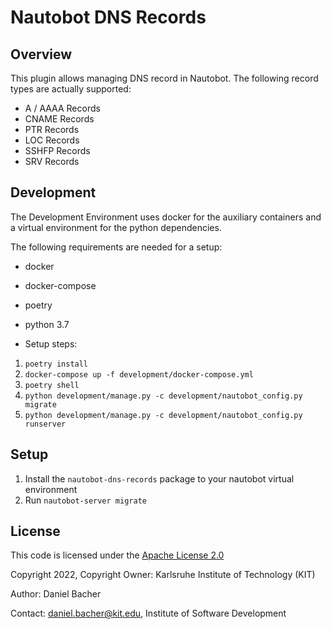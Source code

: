 # Nautobot DNS Records

## Overview
This plugin allows managing DNS record in Nautobot.
The following record types are actually supported:
* A / AAAA Records
* CNAME Records
* PTR Records
* LOC Records
* SSHFP Records
* SRV Records

## Development

The Development Environment uses docker for the auxiliary containers and a virtual environment for the python dependencies.

The following requirements are needed for a setup:
* docker
* docker-compose
* poetry
* python 3.7

* Setup steps:
1. `poetry install`
2. `docker-compose up -f development/docker-compose.yml`
3. `poetry shell`
4. `python development/manage.py -c development/nautobot_config.py migrate`
5. `python development/manage.py -c development/nautobot_config.py runserver`

## Setup

1. Install the `nautobot-dns-records` package to your nautobot virtual environment
2. Run `nautobot-server migrate`

## License

This code is licensed under the [Apache License 2.0](LICENSE)

Copyright 2022, Copyright Owner: Karlsruhe Institute of Technology (KIT)

Author: Daniel Bacher

Contact: daniel.bacher@kit.edu, Institute of Software Development
